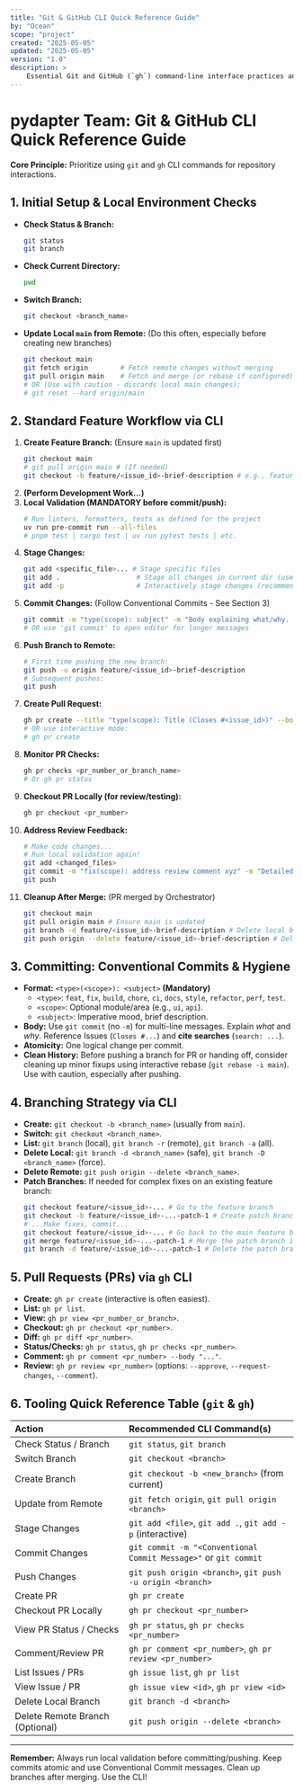 ```yaml
---
title: "Git & GitHub CLI Quick Reference Guide"
by: "Ocean"
scope: "project"
created: "2025-05-05"
updated: "2025-05-05"
version: "1.0"
description: >
    Essential Git and GitHub (`gh`) command-line interface practices and commands
---
```


# pydapter Team: Git & GitHub CLI Quick Reference Guide

**Core Principle:** Prioritize using `git` and `gh` CLI commands for repository
interactions.

## 1. Initial Setup & Local Environment Checks

- **Check Status & Branch:**
  ```bash
  git status
  git branch
  ```
- **Check Current Directory:**
  ```bash
  pwd
  ```
- **Switch Branch:**
  ```bash
  git checkout <branch_name>
  ```
- **Update Local `main` from Remote:** (Do this often, especially before
  creating new branches)
  ```bash
  git checkout main
  git fetch origin        # Fetch remote changes without merging
  git pull origin main    # Fetch and merge (or rebase if configured) remote main into local main
  # OR (Use with caution - discards local main changes):
  # git reset --hard origin/main
  ```

## 2. Standard Feature Workflow via CLI

1. **Create Feature Branch:** (Ensure `main` is updated first)
   ```bash
   git checkout main
   # git pull origin main # (If needed)
   git checkout -b feature/<issue_id>-brief-description # e.g., feature/150-add-dark-mode
   ```
2. **(Perform Development Work...)**
3. **Local Validation (MANDATORY before commit/push):**
   ```bash
   # Run linters, formatters, tests as defined for the project
   uv run pre-commit run --all-files
   # pnpm test | cargo test | uv run pytest tests | etc.
   ```
4. **Stage Changes:**
   ```bash
   git add <specific_file>... # Stage specific files
   git add .                   # Stage all changes in current dir (use carefully)
   git add -p                  # Interactively stage changes (recommended for review)
   ```
5. **Commit Changes:** (Follow Conventional Commits - See Section 3)
   ```bash
   git commit -m "type(scope): subject" -m "Body explaining what/why. Closes #<issue_id>. search: <id>..."
   # OR use 'git commit' to open editor for longer messages
   ```
6. **Push Branch to Remote:**
   ```bash
   # First time pushing the new branch:
   git push -u origin feature/<issue_id>-brief-description
   # Subsequent pushes:
   git push
   ```
7. **Create Pull Request:**
   ```bash
   gh pr create --title "type(scope): Title (Closes #<issue_id>)" --body "Description..." --base main --head feature/<issue_id>-brief-description
   # OR use interactive mode:
   # gh pr create
   ```
8. **Monitor PR Checks:**
   ```bash
   gh pr checks <pr_number_or_branch_name>
   # Or gh pr status
   ```
9. **Checkout PR Locally (for review/testing):**
   ```bash
   gh pr checkout <pr_number>
   ```
10. **Address Review Feedback:**
    ```bash
    # Make code changes...
    # Run local validation again!
    git add <changed_files>
    git commit -m "fix(scope): address review comment xyz" -m "Detailed explanation..."
    git push
    ```
11. **Cleanup After Merge:** (PR merged by Orchestrator)
    ```bash
    git checkout main
    git pull origin main # Ensure main is updated
    git branch -d feature/<issue_id>-brief-description # Delete local branch
    git push origin --delete feature/<issue_id>-brief-description # Delete remote branch (optional)
    ```

## 3. Committing: Conventional Commits & Hygiene

- **Format:** `<type>(<scope>): <subject>` **(Mandatory)**
  - `<type>`: `feat`, `fix`, `build`, `chore`, `ci`, `docs`, `style`,
    `refactor`, `perf`, `test`.
  - `<scope>`: Optional module/area (e.g., `ui`, `api`).
  - `<subject>`: Imperative mood, brief description.
- **Body:** Use `git commit` (no `-m`) for multi-line messages. Explain _what_
  and _why_. Reference Issues (`Closes #...`) and **cite searches**
  (`search: ...`).
- **Atomicity:** One logical change per commit.
- **Clean History:** Before pushing a branch for PR or handing off, consider
  cleaning up minor fixups using interactive rebase (`git rebase -i main`). Use
  with caution, especially after pushing.

## 4. Branching Strategy via CLI

- **Create:** `git checkout -b <branch_name>` (usually from `main`).
- **Switch:** `git checkout <branch_name>`.
- **List:** `git branch` (local), `git branch -r` (remote), `git branch -a`
  (all).
- **Delete Local:** `git branch -d <branch_name>` (safe),
  `git branch -D <branch_name>` (force).
- **Delete Remote:** `git push origin --delete <branch_name>`.
- **Patch Branches:** If needed for complex fixes on an existing feature branch:
  ```bash
  git checkout feature/<issue_id>-... # Go to the feature branch
  git checkout -b feature/<issue_id>-...-patch-1 # Create patch branch
  # ...Make fixes, commit...
  git checkout feature/<issue_id>-... # Go back to the main feature branch
  git merge feature/<issue_id>-...-patch-1 # Merge the patch branch in
  git branch -d feature/<issue_id>-...-patch-1 # Delete the patch branch
  ```

## 5. Pull Requests (PRs) via `gh` CLI

- **Create:** `gh pr create` (interactive is often easiest).
- **List:** `gh pr list`.
- **View:** `gh pr view <pr_number_or_branch>`.
- **Checkout:** `gh pr checkout <pr_number>`.
- **Diff:** `gh pr diff <pr_number>`.
- **Status/Checks:** `gh pr status`, `gh pr checks <pr_number>`.
- **Comment:** `gh pr comment <pr_number> --body "..."`.
- **Review:** `gh pr review <pr_number>` (options: `--approve`,
  `--request-changes`, `--comment`).

## 6. Tooling Quick Reference Table (`git` & `gh`)

| Action                          | Recommended CLI Command(s)                                      |
| :------------------------------ | :-------------------------------------------------------------- |
| Check Status / Branch           | `git status`, `git branch`                                      |
| Switch Branch                   | `git checkout <branch>`                                         |
| Create Branch                   | `git checkout -b <new_branch>` (from current)                   |
| Update from Remote              | `git fetch origin`, `git pull origin <branch>`                  |
| Stage Changes                   | `git add <file>`, `git add .`, `git add -p` (interactive)       |
| Commit Changes                  | `git commit -m "<Conventional Commit Message>"` or `git commit` |
| Push Changes                    | `git push origin <branch>`, `git push -u origin <branch>`       |
| Create PR                       | `gh pr create`                                                  |
| Checkout PR Locally             | `gh pr checkout <pr_number>`                                    |
| View PR Status / Checks         | `gh pr status`, `gh pr checks <pr_number>`                      |
| Comment/Review PR               | `gh pr comment <pr_number>`, `gh pr review <pr_number>`         |
| List Issues / PRs               | `gh issue list`, `gh pr list`                                   |
| View Issue / PR                 | `gh issue view <id>`, `gh pr view <id>`                         |
| Delete Local Branch             | `git branch -d <branch>`                                        |
| Delete Remote Branch (Optional) | `git push origin --delete <branch>`                             |

---

**Remember:** Always run local validation before committing/pushing. Keep
commits atomic and use Conventional Commit messages. Clean up branches after
merging. Use the CLI!
